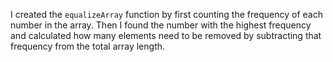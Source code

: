 I created the `equalizeArray` function by first counting the frequency of each number in the array. Then I found the number with the highest frequency and calculated how many elements need to be removed by subtracting that frequency from the total array length.
